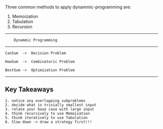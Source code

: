 Three common methods to apply dynammic-programming are:
1. Memoization
2. Tabulation
3. Recursion


----------------------------------------
        Dynammic Programming
----------------------------------------
    CanSum  ->  Decision Problem

    HowSum  ->  Combinatoric Problem

    BestSum ->  Optimization Problem   
-----------------------------------------

## Key Takeaways
    1. notice any overlapping subproblems
    2. decide what is trivially smallest input
    3. relate your base case with large input
    4. think recursively to use Memoization
    5. think iteratively to use Tabulation
    6. Slow down -> draw a strategy first!!!